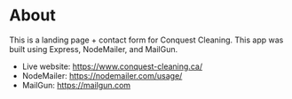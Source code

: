 # About
This is a landing page + contact form for Conquest Cleaning. This app was built using Express, NodeMailer, and MailGun.

- Live website: https://www.conquest-cleaning.ca/
- NodeMailer: https://nodemailer.com/usage/
- MailGun: https://mailgun.com